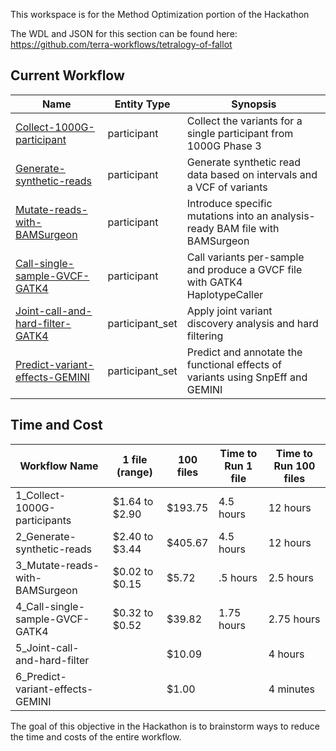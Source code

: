This workspace is for the Method Optimization portion of the Hackathon

The WDL and JSON for this section can be found here: https://github.com/terra-workflows/tetralogy-of-fallot

## Current Workflow

| Name | Entity Type| Synopsis |
|---|---|---|
| [Collect-1000G-participant](Collect-1000G-participant.md) | participant | Collect the variants for a single participant from 1000G Phase 3 |
| [Generate-synthetic-reads](Generate-synthetic-reads.md) | participant | Generate synthetic read data based on intervals and a VCF of variants |
| [Mutate-reads-with-BAMSurgeon](Mutate-reads-with-BAMSurgeon.md) | participant | Introduce specific mutations into an analysis-ready BAM file with BAMSurgeon |
| [Call-single-sample-GVCF-GATK4](Call-single-sample-GVCF-GATK4.md) | participant | Call variants per-sample and produce a GVCF file with GATK4 HaplotypeCaller |
| [Joint-call-and-hard-filter-GATK4](Joint-call-and-hard-filter-GATK4.md) | participant_set | Apply joint variant discovery analysis and hard filtering |
| [Predict-variant-effects-GEMINI](redict-variant-effects-GEMINI.md) | participant_set | Predict and annotate the functional effects of variants using SnpEff and GEMINI

## Time and Cost

| Workflow Name                  	| 1 file (range) 	| 100 files 	| Time to Run 1 file 	| Time to Run 100 files 	|
|--------------------------------	|----------------	|-----------	|--------------------	|-----------------------	|
| 1_Collect-1000G-participants     	| $1.64 to $2.90 	| $193.75   	| 4.5 hours          	| 12 hours              	|
| 2_Generate-synthetic-reads       	| $2.40 to $3.44 	| $405.67   	| 4.5 hours          	| 12 hours              	|
| 3_Mutate-reads-with-BAMSurgeon   	| $0.02 to $0.15 	| $5.72     	| .5 hours           	| 2.5 hours             	|
| 4_Call-single-sample-GVCF-GATK4  	| $0.32 to $0.52 	| $39.82    	| 1.75 hours         	| 2.75 hours            	|
| 5_Joint-call-and-hard-filter     	|                	| $10.09    	|                    	| 4 hours               	|
| 6_Predict-variant-effects-GEMINI 	|                	| $1.00     	|                    	| 4 minutes             	|

The goal of this objective in the Hackathon is to brainstorm ways to reduce the time and costs of the entire workflow.
